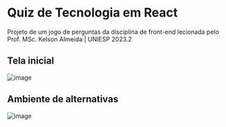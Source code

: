 # Quiz de Tecnologia em React
Projeto de um jogo de perguntas da disciplina de front-end lecionada pelo Prof. MSc. Kelson Almeida | UNIESP 2023.2

## Tela inicial
![image](https://github.com/edilsonjrcode/Quiz/assets/95941206/e634727e-145a-4696-8f96-b9cd197150bf)

## Ambiente de alternativas
![image](https://github.com/edilsonjrcode/Quiz/assets/95941206/dc8f88ee-c496-41c6-b81e-f8e62f339c43)

